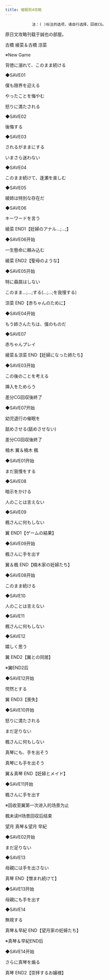 ```yaml
---
title: 催眠術4攻略
---
```


                注：( )标注的选项，请自行选择，回收CG。

原日文攻略刊载于誠也の部屋。



古橋 綾菜＆古橋 涼菜



※New Game

背徳に溺れて、このまま続ける

◆SAVE01

僕も限界を迎える

やったことを悔やむ

怒りに満たされる

◆SAVE02

後悔する

◆SAVE03

されるがままにする

いまさら迷わない

◆SAVE04

このまま続けて、逢瀬を楽しむ

◆SAVE05

綾姉は特別な存在だ

◆SAVE06

キーワードを言う



綾菜 END1【妊婦のアナル…;…;】



◆SAVE06开始

一生懸命に頼み込む



綾菜 END2【聖母のような】



◆SAVE05开始

特に贔屓はしない

このまま…;…;する(…;…;を我慢する)



涼菜 END【赤ちゃんのために】



◆SAVE04开始

もう姉さんたちは、僕のものだ

◆SAVE07

赤ちゃんプレイ



綾菜＆涼菜 END【妊婦になった姉たち】



◆SAVE03开始

この後のことを考える

挿入をためらう



差分CG回収後終了



◆SAVE07开始

幼児退行の催眠を

舐めさせる(舐めさせない)



差分CG回収後終了



楠木 翼＆楠木 楓



◆SAVE01开始

まだ我慢をする

◆SAVE08

暗示をかける

人のことは言えない

◆SAVE09

楓さんに何もしない



翼 END1【ゲームの結果】



◆SAVE09开始

楓さんに手を出す



翼＆楓 END【楠木家の妊婦たち】



◆SAVE08开始

このまま続ける

◆SAVE10

人のことは言えない

◆SAVE11

楓さんに何もしない

◆SAVE12

嬉しく思う



翼 END2【翼との同居】



※翼END2后

◆SAVE12开始

愕然とする



翼 END3【喪失】



◆SAVE10开始

怒りに満たされる

まだ足りない

楓さんに何もしない

真琴にも、手を出そう

真琴にも手を出そう



翼＆真琴 END【妊婦とメイド】



◆SAVE11开始

楓さんに手を出す

※回收至翼第一次进入的场景为止



楓未读H场景回収后结束



望月 真琴＆望月 早紀



◆SAVE02开始

まだ足りない

◆SAVE13

母親には手を出さない



真琴 END【憎まれ続けて】



◆SAVE13开始

母親にも手を出す

◆SAVE14

無視する



真琴＆早紀 END【望月家の妊婦たち】



※真琴＆早紀END后

◆SAVE14开始

さらに真琴を煽る



真琴 END2【崇拝するお嬢様】


              
